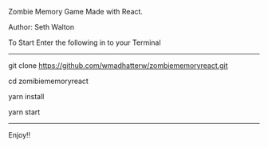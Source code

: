 Zombie Memory Game Made with React.

Author: Seth Walton

To Start Enter the following in to your Terminal

------------------------------------------------------------
git clone https://github.com/wmadhatterw/zombiememoryreact.git

cd zomibiememoryreact

yarn install

yarn start

------------------------------------------------------------

Enjoy!!


